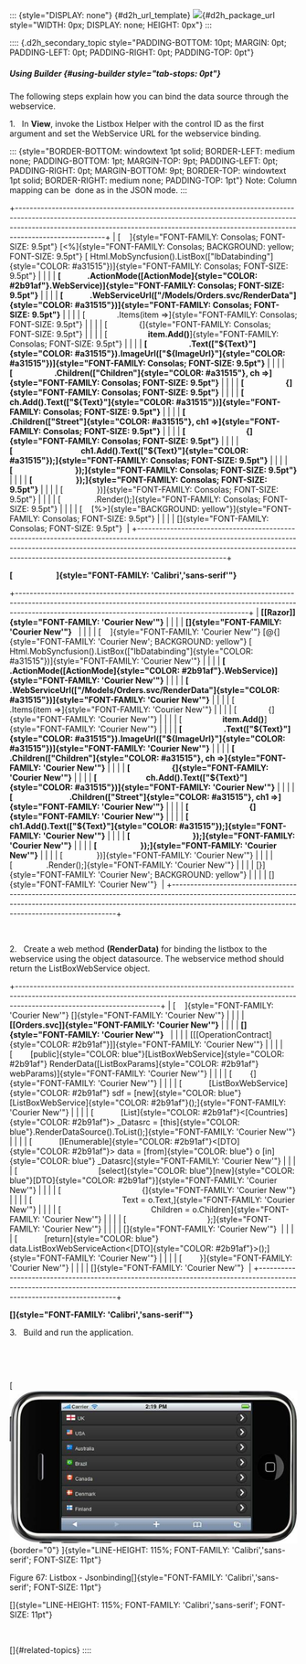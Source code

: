 ::: {style="DISPLAY: none"}
[](ms-xhelp:///?Id=d2h_url_template){#d2h_url_template} ![](!package_url!){#d2h_package_url style="WIDTH: 0px; DISPLAY: none; HEIGHT: 0px"}
:::

:::: {.d2h_secondary_topic style="PADDING-BOTTOM: 10pt; MARGIN: 0pt; PADDING-LEFT: 0pt; PADDING-RIGHT: 0pt; PADDING-TOP: 0pt"}
##### Using Builder {#using-builder style="tab-stops: 0pt"}

The following steps explain how you can bind the data source through the webservice.

1.   In **View**, invoke the Listbox Helper with the control ID as the first argument and set the WebService URL for the webservice binding.

::: {style="BORDER-BOTTOM: windowtext 1pt solid; BORDER-LEFT: medium none; PADDING-BOTTOM: 1pt; MARGIN-TOP: 9pt; PADDING-LEFT: 0pt; PADDING-RIGHT: 0pt; MARGIN-BOTTOM: 9pt; BORDER-TOP: windowtext 1pt solid; BORDER-RIGHT: medium none; PADDING-TOP: 1pt"}
Note: Column mapping can be  done as in the JSON mode.
:::

+------------------------------------------------------------------------------------------------------------------------------------------------------------------------------------------------------------------------------------------------------------------+
| [    ]{style="FONT-FAMILY: Consolas; FONT-SIZE: 9.5pt"} [\<%]{style="FONT-FAMILY: Consolas; BACKGROUND: yellow; FONT-SIZE: 9.5pt"} [ Html.MobSyncfusion().ListBox([\"lbDatabinding\"]{style="COLOR: #a31515"})]{style="FONT-FAMILY: Consolas; FONT-SIZE: 9.5pt"} |
|                                                                                                                                                                                                                                                                  |
| **[              .ActionMode([ActionMode]{style="COLOR: #2b91af"}.WebService)]{style="FONT-FAMILY: Consolas; FONT-SIZE: 9.5pt"}**                                                                                                                                |
|                                                                                                                                                                                                                                                                  |
| **[              .WebServiceUrl([\"/Models/Orders.svc/RenderData\"]{style="COLOR: #a31515"})]{style="FONT-FAMILY: Consolas; FONT-SIZE: 9.5pt"}**                                                                                                                 |
|                                                                                                                                                                                                                                                                  |
| [              .Items(item =\>]{style="FONT-FAMILY: Consolas; FONT-SIZE: 9.5pt"}                                                                                                                                                                                 |
|                                                                                                                                                                                                                                                                  |
| [              {]{style="FONT-FAMILY: Consolas; FONT-SIZE: 9.5pt"}                                                                                                                                                                                               |
|                                                                                                                                                                                                                                                                  |
| [                  **item.Add()**]{style="FONT-FAMILY: Consolas; FONT-SIZE: 9.5pt"}                                                                                                                                                                              |
|                                                                                                                                                                                                                                                                  |
| **[                      .Text([\"\${Text}\"]{style="COLOR: #a31515"}).ImageUrl([\"\${ImageUrl}\"]{style="COLOR: #a31515"})]{style="FONT-FAMILY: Consolas; FONT-SIZE: 9.5pt"}**                                                                                  |
|                                                                                                                                                                                                                                                                  |
| **[                      .Children([\"Children\"]{style="COLOR: #a31515"}, ch =\>]{style="FONT-FAMILY: Consolas; FONT-SIZE: 9.5pt"}**                                                                                                                            |
|                                                                                                                                                                                                                                                                  |
| **[                      {]{style="FONT-FAMILY: Consolas; FONT-SIZE: 9.5pt"}**                                                                                                                                                                                   |
|                                                                                                                                                                                                                                                                  |
| **[                          ch.Add().Text([\"\${Text}\"]{style="COLOR: #a31515"})]{style="FONT-FAMILY: Consolas; FONT-SIZE: 9.5pt"}**                                                                                                                           |
|                                                                                                                                                                                                                                                                  |
| **[                              .Children([\"Street\"]{style="COLOR: #a31515"}, ch1 =\>]{style="FONT-FAMILY: Consolas; FONT-SIZE: 9.5pt"}**                                                                                                                     |
|                                                                                                                                                                                                                                                                  |
| **[                                {]{style="FONT-FAMILY: Consolas; FONT-SIZE: 9.5pt"}**                                                                                                                                                                         |
|                                                                                                                                                                                                                                                                  |
| **[                                    ch1.Add().Text([\"\${Text}\"]{style="COLOR: #a31515"});]{style="FONT-FAMILY: Consolas; FONT-SIZE: 9.5pt"}**                                                                                                               |
|                                                                                                                                                                                                                                                                  |
| **[                                 });]{style="FONT-FAMILY: Consolas; FONT-SIZE: 9.5pt"}**                                                                                                                                                                      |
|                                                                                                                                                                                                                                                                  |
| **[                       });]{style="FONT-FAMILY: Consolas; FONT-SIZE: 9.5pt"}**                                                                                                                                                                                |
|                                                                                                                                                                                                                                                                  |
| [               })]{style="FONT-FAMILY: Consolas; FONT-SIZE: 9.5pt"}                                                                                                                                                                                             |
|                                                                                                                                                                                                                                                                  |
| [               .Render();]{style="FONT-FAMILY: Consolas; FONT-SIZE: 9.5pt"}                                                                                                                                                                                     |
|                                                                                                                                                                                                                                                                  |
| [    [%\>]{style="BACKGROUND: yellow"}]{style="FONT-FAMILY: Consolas; FONT-SIZE: 9.5pt"}                                                                                                                                                                         |
|                                                                                                                                                                                                                                                                  |
| []{style="FONT-FAMILY: Consolas; FONT-SIZE: 9.5pt"}                                                                                                                                                                                                              |
+------------------------------------------------------------------------------------------------------------------------------------------------------------------------------------------------------------------------------------------------------------------+

**[                       ]{style="FONT-FAMILY: 'Calibri','sans-serif'"}**

+---------------------------------------------------------------------------------------------------------------------------------------------------------------------------------------------------------------------------+
| **[\[Razor\]]{style="FONT-FAMILY: 'Courier New'"}**                                                                                                                                                                       |
|                                                                                                                                                                                                                           |
| **[]{style="FONT-FAMILY: 'Courier New'"}**                                                                                                                                                                                |
|                                                                                                                                                                                                                           |
| [    ]{style="FONT-FAMILY: 'Courier New'"} [\@{]{style="FONT-FAMILY: 'Courier New'; BACKGROUND: yellow"} [ Html.MobSyncfusion().ListBox([\"lbDatabinding\"]{style="COLOR: #a31515"})]{style="FONT-FAMILY: 'Courier New'"} |
|                                                                                                                                                                                                                           |
| **[              .ActionMode([ActionMode]{style="COLOR: #2b91af"}.WebService)]{style="FONT-FAMILY: 'Courier New'"}**                                                                                                      |
|                                                                                                                                                                                                                           |
| **[              .WebServiceUrl([\"/Models/Orders.svc/RenderData\"]{style="COLOR: #a31515"})]{style="FONT-FAMILY: 'Courier New'"}**                                                                                       |
|                                                                                                                                                                                                                           |
| [              .Items(item =\>]{style="FONT-FAMILY: 'Courier New'"}                                                                                                                                                       |
|                                                                                                                                                                                                                           |
| [              {]{style="FONT-FAMILY: 'Courier New'"}                                                                                                                                                                     |
|                                                                                                                                                                                                                           |
| [                  **item.Add()**]{style="FONT-FAMILY: 'Courier New'"}                                                                                                                                                    |
|                                                                                                                                                                                                                           |
| **[                      .Text([\"\${Text}\"]{style="COLOR: #a31515"}).ImageUrl([\"\${ImageUrl}\"]{style="COLOR: #a31515"})]{style="FONT-FAMILY: 'Courier New'"}**                                                        |
|                                                                                                                                                                                                                           |
| **[                      .Children([\"Children\"]{style="COLOR: #a31515"}, ch =\>]{style="FONT-FAMILY: 'Courier New'"}**                                                                                                  |
|                                                                                                                                                                                                                           |
| **[                      {]{style="FONT-FAMILY: 'Courier New'"}**                                                                                                                                                         |
|                                                                                                                                                                                                                           |
| **[                          ch.Add().Text([\"\${Text}\"]{style="COLOR: #a31515"})]{style="FONT-FAMILY: 'Courier New'"}**                                                                                                 |
|                                                                                                                                                                                                                           |
| **[                              .Children([\"Street\"]{style="COLOR: #a31515"}, ch1 =\>]{style="FONT-FAMILY: 'Courier New'"}**                                                                                           |
|                                                                                                                                                                                                                           |
| **[                                {]{style="FONT-FAMILY: 'Courier New'"}**                                                                                                                                               |
|                                                                                                                                                                                                                           |
| **[                                    ch1.Add().Text([\"\${Text}\"]{style="COLOR: #a31515"});]{style="FONT-FAMILY: 'Courier New'"}**                                                                                     |
|                                                                                                                                                                                                                           |
| **[                                 });]{style="FONT-FAMILY: 'Courier New'"}**                                                                                                                                            |
|                                                                                                                                                                                                                           |
| **[                       });]{style="FONT-FAMILY: 'Courier New'"}**                                                                                                                                                      |
|                                                                                                                                                                                                                           |
| [               })]{style="FONT-FAMILY: 'Courier New'"}                                                                                                                                                                   |
|                                                                                                                                                                                                                           |
| [               .Render();]{style="FONT-FAMILY: 'Courier New'"}                                                                                                                                                           |
|                                                                                                                                                                                                                           |
| [}]{style="FONT-FAMILY: 'Courier New'; BACKGROUND: yellow"}                                                                                                                                                               |
|                                                                                                                                                                                                                           |
| []{style="FONT-FAMILY: 'Courier New'"}                                                                                                                                                                                    |
+---------------------------------------------------------------------------------------------------------------------------------------------------------------------------------------------------------------------------+

 

2.   Create a web method **(RenderData)** for binding the listbox to the webservice using the object datasource. The webservice method should return the ListBoxWebService object.

+---------------------------------------------------------------------------------------------------------------------------------------------------------------------------------------------------+
| [    ]{style="FONT-FAMILY: 'Courier New'"} []{style="FONT-FAMILY: 'Courier New'"}                                                                                                                 |
|                                                                                                                                                                                                   |
| **[\[Orders.svc\]]{style="FONT-FAMILY: 'Courier New'"}**                                                                                                                                          |
|                                                                                                                                                                                                   |
| **[]{style="FONT-FAMILY: 'Courier New'"}**                                                                                                                                                        |
|                                                                                                                                                                                                   |
| [\[[OperationContract]{style="COLOR: #2b91af"}\]]{style="FONT-FAMILY: 'Courier New'"}                                                                                                             |
|                                                                                                                                                                                                   |
| [        [public]{style="COLOR: blue"}[ListBoxWebService]{style="COLOR: #2b91af"} RenderData([ListBoxParams]{style="COLOR: #2b91af"} webParams)]{style="FONT-FAMILY: 'Courier New'"}              |
|                                                                                                                                                                                                   |
| [        {]{style="FONT-FAMILY: 'Courier New'"}                                                                                                                                                   |
|                                                                                                                                                                                                   |
| [            [ListBoxWebService]{style="COLOR: #2b91af"} sdf = [new]{style="COLOR: blue"}[ListBoxWebService]{style="COLOR: #2b91af"}();]{style="FONT-FAMILY: 'Courier New'"}                      |
|                                                                                                                                                                                                   |
| [            [List]{style="COLOR: #2b91af"}\<[Countries]{style="COLOR: #2b91af"}\> \_Datasrc = [this]{style="COLOR: blue"}.RenderDataSource().ToList();]{style="FONT-FAMILY: 'Courier New'"}      |
|                                                                                                                                                                                                   |
| [            [IEnumerable]{style="COLOR: #2b91af"}\<[DTO]{style="COLOR: #2b91af"}\> data = [from]{style="COLOR: blue"} o [in]{style="COLOR: blue"} \_Datasrc]{style="FONT-FAMILY: 'Courier New'"} |
|                                                                                                                                                                                                   |
| [                                    [select]{style="COLOR: blue"}[new]{style="COLOR: blue"}[DTO]{style="COLOR: #2b91af"}]{style="FONT-FAMILY: 'Courier New'"}                                    |
|                                                                                                                                                                                                   |
| [                                    {]{style="FONT-FAMILY: 'Courier New'"}                                                                                                                       |
|                                                                                                                                                                                                   |
| [                                        Text = o.Text,]{style="FONT-FAMILY: 'Courier New'"}                                                                                                      |
|                                                                                                                                                                                                   |
| [                                        Children = o.Children]{style="FONT-FAMILY: 'Courier New'"}                                                                                               |
|                                                                                                                                                                                                   |
| [                                    };]{style="FONT-FAMILY: 'Courier New'"}                                                                                                                      |
|                                                                                                                                                                                                   |
| []{style="FONT-FAMILY: 'Courier New'"}                                                                                                                                                            |
|                                                                                                                                                                                                   |
| [            [return]{style="COLOR: blue"} data.ListBoxWebServiceAction\<[DTO]{style="COLOR: #2b91af"}\>();]{style="FONT-FAMILY: 'Courier New'"}                                                  |
|                                                                                                                                                                                                   |
| [        }]{style="FONT-FAMILY: 'Courier New'"}                                                                                                                                                   |
|                                                                                                                                                                                                   |
| []{style="FONT-FAMILY: 'Courier New'"}                                                                                                                                                            |
+---------------------------------------------------------------------------------------------------------------------------------------------------------------------------------------------------+

**[]{style="FONT-FAMILY: 'Calibri','sans-serif'"}**  

3.   Build and run the application.

 

 

[ ![Description: C:\\Users\\krishnarajd\\Desktop\\ldb.png](ImagesExt/image103_140.jpg){border="0"} ]{style="LINE-HEIGHT: 115%; FONT-FAMILY: 'Calibri','sans-serif'; FONT-SIZE: 11pt"}

Figure 67: Listbox - Jsonbinding[]{style="FONT-FAMILY: 'Calibri','sans-serif'; FONT-SIZE: 11pt"}

[]{style="LINE-HEIGHT: 115%; FONT-FAMILY: 'Calibri','sans-serif'; FONT-SIZE: 11pt"} 

 

[]{#related-topics}
::::
